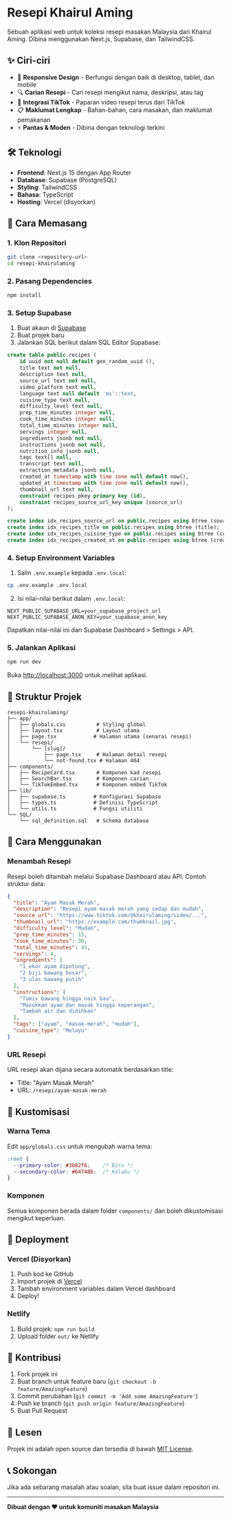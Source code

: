 # Resepi Khairul Aming

Sebuah aplikasi web untuk koleksi resepi masakan Malaysia dari Khairul Aming. Dibina menggunakan Next.js, Supabase, dan TailwindCSS.

## ✨ Ciri-ciri

- 📱 **Responsive Design** - Berfungsi dengan baik di desktop, tablet, dan mobile
- 🔍 **Carian Resepi** - Cari resepi mengikut nama, deskripsi, atau tag
- 🎥 **Integrasi TikTok** - Paparan video resepi terus dari TikTok
- 📋 **Maklumat Lengkap** - Bahan-bahan, cara masakan, dan maklumat pemakanan
- ⚡ **Pantas & Moden** - Dibina dengan teknologi terkini

## 🛠️ Teknologi

- **Frontend**: Next.js 15 dengan App Router
- **Database**: Supabase (PostgreSQL)
- **Styling**: TailwindCSS
- **Bahasa**: TypeScript
- **Hosting**: Vercel (disyorkan)

## 🚀 Cara Memasang

### 1. Klon Repositori

```bash
git clone <repository-url>
cd resepi-khairulaming
```

### 2. Pasang Dependencies

```bash
npm install
```

### 3. Setup Supabase

1. Buat akaun di [Supabase](https://supabase.com)
2. Buat projek baru
3. Jalankan SQL berikut dalam SQL Editor Supabase:

```sql
create table public.recipes (
    id uuid not null default gen_random_uuid (),
    title text not null,
    description text null,
    source_url text not null,
    video_platform text null,
    language text null default 'ms'::text,
    cuisine_type text null,
    difficulty_level text null,
    prep_time_minutes integer null,
    cook_time_minutes integer null,
    total_time_minutes integer null,
    servings integer null,
    ingredients jsonb not null,
    instructions jsonb not null,
    nutrition_info jsonb null,
    tags text[] null,
    transcript text null,
    extraction_metadata jsonb null,
    created_at timestamp with time zone null default now(),
    updated_at timestamp with time zone null default now(),
    thumbnail_url text null,
    constraint recipes_pkey primary key (id),
    constraint recipes_source_url_key unique (source_url)
);

create index idx_recipes_source_url on public.recipes using btree (source_url);
create index idx_recipes_title on public.recipes using btree (title);
create index idx_recipes_cuisine_type on public.recipes using btree (cuisine_type);
create index idx_recipes_created_at on public.recipes using btree (created_at);
```

### 4. Setup Environment Variables

1. Salin `.env.example` kepada `.env.local`:

```bash
cp .env.example .env.local
```

2. Isi nilai-nilai berikut dalam `.env.local`:

```env
NEXT_PUBLIC_SUPABASE_URL=your_supabase_project_url
NEXT_PUBLIC_SUPABASE_ANON_KEY=your_supabase_anon_key
```

Dapatkan nilai-nilai ini dari Supabase Dashboard > Settings > API.

### 5. Jalankan Aplikasi

```bash
npm run dev
```

Buka [http://localhost:3000](http://localhost:3000) untuk melihat aplikasi.

## 📁 Struktur Projek

```
resepi-khairulaming/
├── app/
│   ├── globals.css          # Styling global
│   ├── layout.tsx           # Layout utama
│   ├── page.tsx            # Halaman utama (senarai resepi)
│   └── resepi/
│       └── [slug]/
│           ├── page.tsx     # Halaman detail resepi
│           └── not-found.tsx # Halaman 404
├── components/
│   ├── RecipeCard.tsx       # Komponen kad resepi
│   ├── SearchBar.tsx        # Komponen carian
│   └── TikTokEmbed.tsx      # Komponen embed TikTok
├── lib/
│   ├── supabase.ts         # Konfigurasi Supabase
│   ├── types.ts            # Definisi TypeScript
│   └── utils.ts            # Fungsi utiliti
└── SQL/
    └── sql_definition.sql   # Schema database
```

## 📝 Cara Menggunakan

### Menambah Resepi

Resepi boleh ditambah melalui Supabase Dashboard atau API. Contoh struktur data:

```json
{
  "title": "Ayam Masak Merah",
  "description": "Resepi ayam masak merah yang sedap dan mudah",
  "source_url": "https://www.tiktok.com/@khairulaming/video/...",
  "thumbnail_url": "https://example.com/thumbnail.jpg",
  "difficulty_level": "Mudah",
  "prep_time_minutes": 15,
  "cook_time_minutes": 30,
  "total_time_minutes": 45,
  "servings": 4,
  "ingredients": [
    "1 ekor ayam dipotong",
    "2 biji bawang besar",
    "3 ulas bawang putih"
  ],
  "instructions": [
    "Tumis bawang hingga naik bau",
    "Masukkan ayam dan masak hingga keperangan",
    "Tambah air dan didihkan"
  ],
  "tags": ["ayam", "masak-merah", "mudah"],
  "cuisine_type": "Melayu"
}
```

### URL Resepi

URL resepi akan dijana secara automatik berdasarkan title:
- Title: "Ayam Masak Merah" 
- URL: `/resepi/ayam-masak-merah`

## 🎨 Kustomisasi

### Warna Tema

Edit `app/globals.css` untuk mengubah warna tema:

```css
:root {
  --primary-color: #3b82f6;    /* Biru */
  --secondary-color: #64748b;  /* Kelabu */
}
```

### Komponen

Semua komponen berada dalam folder `components/` dan boleh dikustomisasi mengikut keperluan.

## 🚀 Deployment

### Vercel (Disyorkan)

1. Push kod ke GitHub
2. Import projek di [Vercel](https://vercel.com)
3. Tambah environment variables dalam Vercel dashboard
4. Deploy!

### Netlify

1. Build projek: `npm run build`
2. Upload folder `out/` ke Netlify

## 🤝 Kontribusi

1. Fork projek ini
2. Buat branch untuk feature baru (`git checkout -b feature/AmazingFeature`)
3. Commit perubahan (`git commit -m 'Add some AmazingFeature'`)
4. Push ke branch (`git push origin feature/AmazingFeature`)
5. Buat Pull Request

## 📄 Lesen

Projek ini adalah open source dan tersedia di bawah [MIT License](LICENSE).

## 📞 Sokongan

Jika ada sebarang masalah atau soalan, sila buat issue dalam repositori ini.

---

**Dibuat dengan ❤️ untuk komuniti masakan Malaysia**
